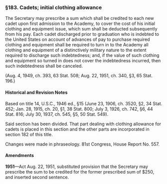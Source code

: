 ### §183. Cadets; initial clothing allowance ###

The Secretary may prescribe a sum which shall be credited to each new cadet upon first admission to the Academy, to cover the cost of his initial clothing and equipment issue, which sum shall be deducted subsequently from his pay. Each cadet discharged prior to graduation who is indebted to the United States on account of advances of pay to purchase required clothing and equipment shall be required to turn in to the Academy all clothing and equipment of a distinctively military nature to the extent required to discharge such indebtedness; and, if the value of such clothing and equipment so turned in does not cover the indebtedness incurred, then such indebtedness shall be canceled.

(Aug. 4, 1949, ch. 393, 63 Stat. 508; Aug. 22, 1951, ch. 340, §3, 65 Stat. 196.)

#### Historical and Revision Notes ####

Based on title 14, U.S.C., 1946 ed., §15 (June 23, 1906, ch. 3520, §2, 34 Stat. 452; Jan. 28, 1915, ch. 20, §1, 38 Stat. 800; July 3, 1926, ch. 742, §6, 44 Stat. 816; July 30, 1937, ch. 545, §5, 50 Stat. 549).

Said section has been divided. That part dealing with clothing allowance for cadets is placed in this section and the other parts are incorporated in section 182 of this title.

Changes were made in phraseology. 81st Congress, House Report No. 557.

#### Amendments ####

**1951**—Act Aug. 22, 1951, substituted provision that the Secretary may prescribe the sum to be credited for the former prescribed sum of $250, and inserted second sentence.